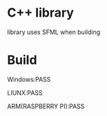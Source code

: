 # C++ library

library uses SFML when building

# Build

Windows:PASS

LIUNX:PASS

ARM(RASPBERRY PI):PASS
